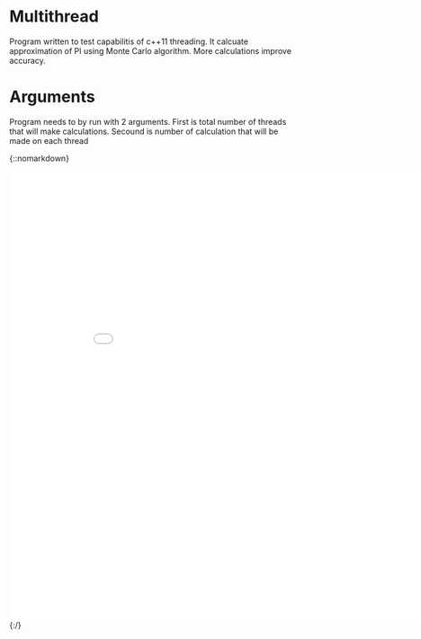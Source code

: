 # Multithread
Program written to test capabilitis of c++11 threading.
It calcuate approximation of PI using Monte Carlo algorithm. More calculations improve accuracy.

# Arguments
Program needs to by run with 2 arguments. 
First is total number of threads that will make calculations. 
Secound is number of calculation that will be made on each thread

{::nomarkdown}
<iframe width="900" height="800" frameborder="0" scrolling="no" src="//plot.ly/~InsoPL/8.embed"></iframe>
{:/}
